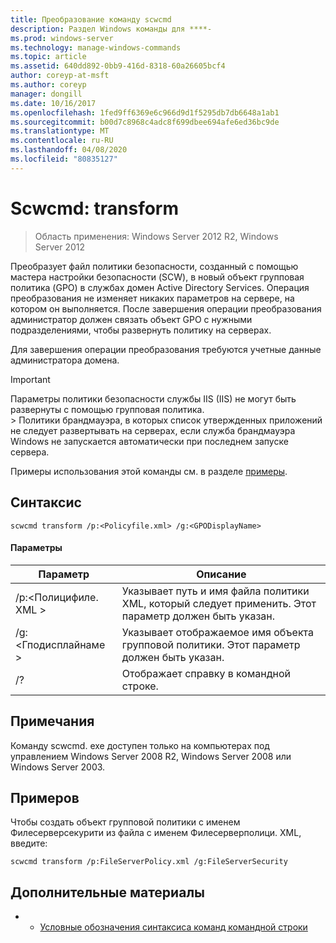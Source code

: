 ```yaml
---
title: Преобразование команду scwcmd
description: Раздел Windows команды для ****-
ms.prod: windows-server
ms.technology: manage-windows-commands
ms.topic: article
ms.assetid: 640dd892-0bb9-416d-8318-60a26605bcf4
author: coreyp-at-msft
ms.author: coreyp
manager: dongill
ms.date: 10/16/2017
ms.openlocfilehash: 1fed9ff6369e6c966d9d1f5295db7db6648a1ab1
ms.sourcegitcommit: b00d7c8968c4adc8f699dbee694afe6ed36bc9de
ms.translationtype: MT
ms.contentlocale: ru-RU
ms.lasthandoff: 04/08/2020
ms.locfileid: "80835127"
---
```

# <a name="scwcmd-transform"></a>Scwcmd: transform

> Область применения: Windows Server 2012 R2, Windows Server 2012

Преобразует файл политики безопасности, созданный с помощью мастера настройки безопасности (SCW), в новый объект групповая политика (GPO) в службах домен Active Directory Services. Операция преобразования не изменяет никаких параметров на сервере, на котором он выполняется. После завершения операции преобразования администратор должен связать объект GPO с нужными подразделениями, чтобы развернуть политику на серверах.

Для завершения операции преобразования требуются учетные данные администратора домена.

> [!IMPORTANT]
> Параметры политики безопасности службы IIS (IIS) не могут быть развернуты с помощью групповая политика.</br>> Политики брандмауэра, в которых список утвержденных приложений не следует развертывать на серверах, если служба брандмауэра Windows не запускается автоматически при последнем запуске сервера.

Примеры использования этой команды см. в разделе [примеры](#BKMK_Examples).

## <a name="syntax"></a>Синтаксис

```
scwcmd transform /p:<Policyfile.xml> /g:<GPODisplayName>
```

#### <a name="parameters"></a>Параметры

|Параметр|Описание|
|---------|-----------|
|/p:\<Полицифиле. XML >|Указывает путь и имя файла политики XML, который следует применить. Этот параметр должен быть указан.|
|/g:\<Гподисплайнаме >|Указывает отображаемое имя объекта групповой политики. Этот параметр должен быть указан.|
|/?|Отображает справку в командной строке.|

## <a name="remarks"></a>Примечания

Команду scwcmd. exe доступен только на компьютерах под управлением Windows Server 2008 R2, Windows Server 2008 или Windows Server 2003.

## <a name="examples"></a><a name=BKMK_Examples></a>Примеров

Чтобы создать объект групповой политики с именем Филесерверсекурити из файла с именем Филесерверполици. XML, введите:
```
scwcmd transform /p:FileServerPolicy.xml /g:FileServerSecurity
```

## <a name="additional-references"></a>Дополнительные материалы

-   - [Условные обозначения синтаксиса команд командной строки](command-line-syntax-key.md)